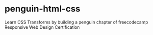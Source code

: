 # penguin-html-css
Learn CSS Transforms by building a penguin chapter of freecodecamp Responsive Web Design Certification
